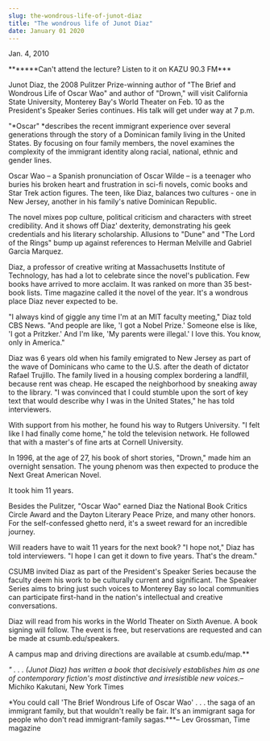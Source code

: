 ```yaml
---
slug: the-wondrous-life-of-junot-diaz
title: "The wondrous life of Junot Diaz"
date: January 01 2020
---
```


  
<p>Jan. 4, 2010</p>
<p>*******Can't attend the lecture? Listen to it on KAZU 90.3 FM***</p>
<p>
  Junot Diaz, the 2008 Pulitzer Prize-winning author of "The Brief and Wondrous
  Life of Oscar Wao" and author of "Drown," will visit California State
  University, Monterey Bay's World Theater on Feb. 10 as the President's Speaker
  Series continues. His talk will get under way at 7 p.m.
</p>
<p>
  "*Oscar" *describes the recent immigrant experience over several generations
  through the story of a Dominican family living in the United States. By
  focusing on four family members, the novel examines the complexity of the
  immigrant identity along racial, national, ethnic and gender lines.
</p>
<p>
  Oscar Wao – a Spanish pronunciation of Oscar Wilde – is a teenager who buries
  his broken heart and frustration in sci-fi novels, comic books and Star Trek
  action figures. The teen, like Diaz, balances two cultures - one in New
  Jersey, another in his family's native Dominican Republic.
</p>
<p>
  The novel mixes pop culture, political criticism and characters with street
  credibility. And it shows off Diaz' dexterity, demonstrating his geek
  credentials and his literary scholarship. Allusions to "Dune" and "The Lord of
  the Rings" bump up against references to Herman Melville and Gabriel Garcia
  Marquez.
</p>
<p>
  Diaz, a professor of creative writing at Massachusetts Institute of
  Technology, has had a lot to celebrate since the novel's publication. Few
  books have arrived to more acclaim. It was ranked on more than 35 best-book
  lists. Time magazine called it the novel of the year. It's a wondrous place
  Diaz never expected to be.
</p>
<p>
  "I always kind of giggle any time I'm at an MIT faculty meeting," Diaz told
  CBS News. "And people are like, 'I got a Nobel Prize.' Someone else is like,
  'I got a Pritzker.' And I'm like, 'My parents were illegal.' I love this. You
  know, only in America."
</p>
<p>
  Diaz was 6 years old when his family emigrated to New Jersey as part of the
  wave of Dominicans who came to the U.S. after the death of dictator Rafael
  Trujillo. The family lived in a housing complex bordering a landfill, because
  rent was cheap. He escaped the neighborhood by sneaking away to the library.
  "I was convinced that I could stumble upon the sort of key text that would
  describe why I was in the United States," he has told interviewers.
</p>
<p>
  With support from his mother, he found his way to Rutgers University. "I felt
  like I had finally come home," he told the television network. He followed
  that with a master's of fine arts at Cornell University.
</p>
<p>
  In 1996, at the age of 27, his book of short stories, "Drown," made him an
  overnight sensation. The young phenom was then expected to produce the Next
  Great American Novel.
</p>
<p>It took him 11 years.</p>
<p>
  Besides the Pulitzer, "Oscar Wao" earned Diaz the National Book Critics Circle
  Award and the Dayton Literary Peace Prize, and many other honors. For the
  self-confessed ghetto nerd, it's a sweet reward for an incredible journey.
</p>
<p>
  Will readers have to wait 11 years for the next book? "I hope not," Diaz has
  told interviewers. "I hope I can get it down to five years. That's the dream."
</p>
<p>
  CSUMB invited Diaz as part of the President's Speaker Series because the
  faculty deem his work to be culturally current and significant. The Speaker
  Series aims to bring just such voices to Monterey Bay so local communities can
  participate first-hand in the nation's intellectual and creative
  conversations.
</p>
<p>
  Diaz will read from his works in the World Theater on Sixth Avenue. A book
  signing will follow. The event is free, but reservations are requested and can
  be made at csumb.edu/speakers.
</p>
<p>A campus map and driving directions are available at csumb.edu/map.**</p>
<p>
  <em
    >" . . . (Junot Diaz) has written a book that decisively establishes him as
    one of contemporary fiction's most distinctive and irresistible new
    voices.</em
  >– Michiko Kakutani, New York Times
</p>
<p>
  *You could call 'The Brief Wondrous Life of Oscar Wao' . . . the saga of an
  immigrant family, but that wouldn't really be fair. It's an immigrant saga for
  people who don't read immigrant-family sagas.***– Lev Grossman, Time magazine
</p>
 
